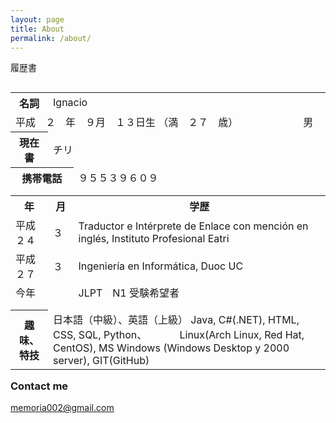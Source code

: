 ```yaml
---
layout: page
title: About
permalink: /about/
---
```





履歴書
<table style="width:100%" align="left">
  <tr>
    <th>名詞</th>
    <td colspan="3">Ignacio</td>
  </tr>
  
  <tr>
    <td colspan="3"> 平成　２　年　９月　１３日生 （満　２７　歳）　　　　　　　男 </td>
  </tr>
  
  <tr>
    <th>現在書</th>
    <td colspan="2">チリ</td>
  </tr>
  
  
  <tr>
    <th colspan="2">携帯電話 </th>
    <td colspan="2">９５５３９６０９</td>
  </tr>
  
  <tr><td></td></tr>
  <tr><td></td></tr>

  <tr>
    <th>年</th>
    <th>月</th> 
    <th>学歴</th>
  </tr>
  

  <tr>
    <td>平成　２４</td>
    <td>３</td>
    <td>Traductor e Intérprete de Enlace con mención en inglés, Instituto Profesional Eatri</td>
  </tr>
  <tr>
    <td>平成　２７</td>
    <td>３</td>
    <td>Ingeniería en Informática, Duoc UC</td>
  </tr>
  <tr>
    <td>今年</td>
    <td></td>
    <td>JLPT　N1 受験希望者</td>
  </tr>
    <tr><td></td></tr>
  <tr><td></td></tr>
  
  <tr>
  <th>趣味、特技</th>
  <td colspan="3">日本語（中級）、英語（上級） Java, C#(.NET), HTML, CSS, SQL,  Python、
  　　　Linux(Arch Linux, Red Hat, CentOS), MS Windows (Windows Desktop y 2000 server), GIT(GitHub)
  </td>  
  </tr>
</table>



### Contact me


[memoria002@gmail.com](mailto:memoria002@gmail.com)
